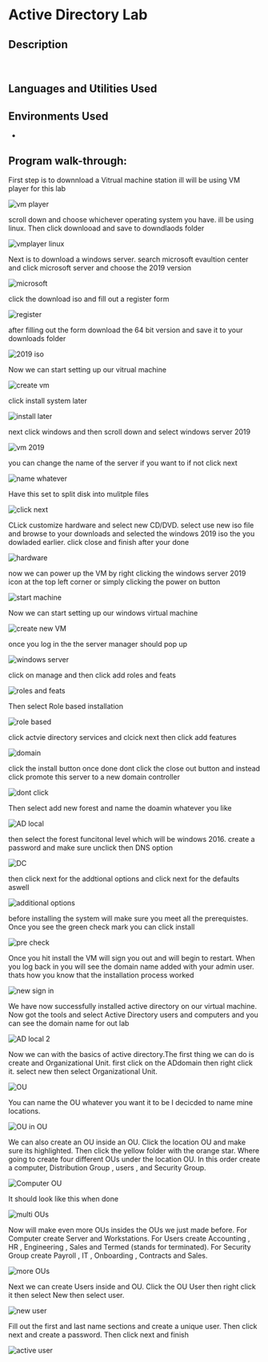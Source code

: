 <h1>Active Directory Lab</h1>



<h2>Description</h2>

<br />


<h2>Languages and Utilities Used</h2>



<h2>Environments Used </h2>

- <b></b> 

<h2>Program walk-through:</h2>

<p align="center">

First step is to downnload a Vitrual machine station ill will be using VM player for this lab

![vm player](https://github.com/Donjon3000/NessusTenableLab/assets/140426313/ffb9d1ff-7de2-40d8-b39c-5a9efd270caf)

scroll down and choose whichever operating system you have. ill be using linux. Then click downlooad and save to downdlaods folder

![vmplayer linux](https://github.com/Donjon3000/NessusTenableLab/assets/140426313/d4df0105-048a-4ae0-9413-31e2acb9c312)

Next is to download a windows server. search microsoft evaultion center and click microsoft server and choose the 2019 version

![microsoft ](https://github.com/Donjon3000/NessusTenableLab/assets/140426313/0b225956-9538-497c-a0a4-50086833ff05)

click the download iso and fill out a register form 

![register](https://github.com/Donjon3000/NessusTenableLab/assets/140426313/3b81e909-230b-4743-a02b-121d511f45ca)

after filling out the form download the 64 bit version and save it to your downloads folder

![2019 iso](https://github.com/Donjon3000/NessusTenableLab/assets/140426313/418d62cd-5ef7-47bd-a237-3c096451db5a)

Now we can start setting up our vitrual machine 

![create vm](https://github.com/Donjon3000/NessusTenableLab/assets/140426313/d40330ed-6bfb-43f5-ae86-118fc868e35c)

click install system later

![install later](https://github.com/Donjon3000/NessusTenableLab/assets/140426313/74c73357-5c50-49b6-8a3a-5e9f4b8f7c42)

next click windows and then scroll down and select windows server 2019

![vm 2019](https://github.com/Donjon3000/NessusTenableLab/assets/140426313/e665f565-3de2-4719-ab6d-d2f54743f017)

you can change the name of the server if you want to if not click next

![name whatever](https://github.com/Donjon3000/NessusTenableLab/assets/140426313/cfab5b33-0ef5-4841-a448-02551c2e24db)

Have this set to split disk into mulitple files

![click next](https://github.com/Donjon3000/NessusTenableLab/assets/140426313/33c804e1-f69b-4765-bf95-f2869b2bfc99)

CLick customize hardware and select new CD/DVD. select use new iso file and browse to your downloads and selected the windows 2019 iso the you dowladed earlier. click close and finish after your done

![hardware](https://github.com/Donjon3000/NessusTenableLab/assets/140426313/e65a00e8-a5ea-4670-8d26-decf82d7380f)

now we can power up the VM by right clicking the windows server 2019 icon at the top left corner or simply clicking the power on button

![start machine](https://github.com/Donjon3000/NessusTenableLab/assets/140426313/b00f679a-72ff-4e6b-872e-ff5623b93e87)

Now we can start setting up our windows virtual machine

![create new VM](https://github.com/Donjon3000/NessusTenableLab/assets/140426313/b250ddc4-474e-4a13-8a9f-680141a5894f)

once you log in the the server manager should pop up 

![windows server](https://github.com/Donjon3000/NessusTenableLab/assets/140426313/445a2f9b-1f38-4cb1-8f76-7de617f86560)

click on manage and then click add roles and feats

![roles and feats](https://github.com/Donjon3000/NessusTenableLab/assets/140426313/1f5b5084-5d83-4c96-b4f6-61b43d3a189d)

Then select Role based installation 

![role based](https://github.com/Donjon3000/NessusTenableLab/assets/140426313/7832420b-9ddb-4f42-a199-93cb374e6850)

click actvie directory services and clcick next then click add features

![domain](https://github.com/Donjon3000/NessusTenableLab/assets/140426313/97cf2d7c-5e83-4a0d-8e3a-2bcf41ba8dc2)

click the install button once done dont click the close out button and instead click promote this server to a new domain controller

![dont click](https://github.com/Donjon3000/NessusTenableLab/assets/140426313/596d44d0-1643-48e6-944d-be3a7e5a5be3)

Then select add new forest and name the doamin whatever you like

![AD local](https://github.com/Donjon3000/NessusTenableLab/assets/140426313/7bb174e4-b47d-4196-8b54-db1de6d31eab)

then select the forest funcitonal level which will be windows 2016. create a password and make sure unclick then DNS option

![DC](https://github.com/Donjon3000/NessusTenableLab/assets/140426313/851de2c0-cbdd-49ed-b364-64891702af2d)

then click next for the addtional options and click next for the defaults aswell

![additional options](https://github.com/Donjon3000/NessusTenableLab/assets/140426313/77355bab-0a2c-41a7-bb6a-9a5ffa5f5bdb)

before installing the system will make sure you meet all the prerequistes. Once you see the green check mark you can click install

![pre check](https://github.com/Donjon3000/NessusTenableLab/assets/140426313/33e2b670-2080-4a0b-8429-e7e961240342)

Once you hit install the VM will sign you out and will begin to restart. When you log back in you will see the domain name added with your admin user. thats how you know that the installation process worked

![new sign in](https://github.com/Donjon3000/NessusTenableLab/assets/140426313/ca293eca-42ac-48f0-954b-fbfb020c66f3)

We have now successfully installed active directory on our virtual machine. Now got the tools and select Active Directory users and computers and you can see the domain name for out lab

![AD local 2](https://github.com/Donjon3000/NessusTenableLab/assets/140426313/472f1d75-5ec7-4d8c-802c-56d2e47a14f1)

Now we can with the basics of active directory.The first thing we can do is create and Organizational Unit. first click on the ADdomain then right click it. select new then select Organizational Unit.

![OU](https://github.com/Donjon3000/NessusTenableLab/assets/140426313/b98d1073-1c6e-42a3-975e-eadaa8501555)

You can name the OU whatever you want it to be I decicded to name mine locations.

![OU in OU](https://github.com/Donjon3000/NessusTenableLab/assets/140426313/731ab8c4-8d26-4d15-89ef-6f837974b406)

We can also create an OU inside an OU. Click the location OU and make sure its highlighted. Then click the yellow folder with the orange star. Where going to create four different OUs under the location OU. In this order create a computer, Distribution Group , users , and Security Group.

![Computer OU](https://github.com/Donjon3000/NessusTenableLab/assets/140426313/cfcd2eba-b60c-4d1a-9124-8dc5b35f013b)

It should look like this when done

![multi OUs](https://github.com/Donjon3000/NessusTenableLab/assets/140426313/21e55f73-1bc0-44d1-9eef-5a4c715315a0)

Now will make even more OUs insides the OUs we just made before. For Computer create Server and Workstations. For Users create Accounting , HR , Engineering , Sales and Termed (stands for terminated). For Security Group create Payroll , IT , Onboarding , Contracts and Sales.

![more OUs](https://github.com/Donjon3000/NessusTenableLab/assets/140426313/221a7071-1aa3-4db3-b7a6-aff465ba2af6)

Next we can create Users inside and OU. Click the OU User then right click it then select New then select user.

![new user](https://github.com/Donjon3000/NessusTenableLab/assets/140426313/133ea53f-f5c5-4f7b-a135-05a8d70eaa0a)

Fill out the first and last name sections and create a unique user. Then click next and create a password. Then click next and finish

![active user](https://github.com/Donjon3000/NessusTenableLab/assets/140426313/5c8dacab-7264-4f03-9f5b-e1b0afcf5def)




























